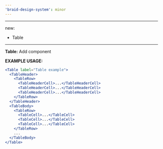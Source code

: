 ```yaml
---
'braid-design-system': minor
---
```


---
new:
  - Table
---

**Table:** Add component

**EXAMPLE USAGE:**
```jsx
<Table label="Table example">
  <TableHeader>
    <TableRow>
      <TableHeaderCell>...</TableHeaderCell>
      <TableHeaderCell>...</TableHeaderCell>
      <TableHeaderCell>...</TableHeaderCell>
    </TableRow>
  </TableHeader>
  <TableBody>
    <TableRow>
      <TableCell>...</TableCell>
      <TableCell>...</TableCell>
      <TableCell>...</TableCell>
    </TableRow>
    ...
  </TableBody>
</Table>
```
